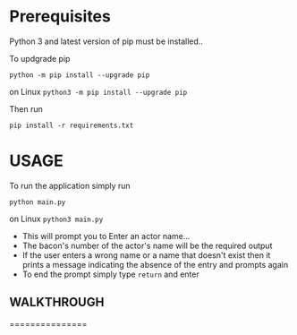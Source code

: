 # Prerequisites
Python 3 and latest version of pip must be installed..

To updgrade pip 

`python -m pip install --upgrade pip`

on Linux
 `python3 -m pip install --upgrade pip`

Then run 

`pip install -r requirements.txt`


# USAGE

To run the application simply run

`python main.py`


on Linux
`python3 main.py`

* This will prompt you to Enter an actor name...
* The bacon's number of the actor's name will be the required output
* If the user enters a wrong name or a name that doesn't exist then it prints a message indicating the absence of the entry and prompts again
* To end the prompt simply type `return` and enter


## WALKTHROUGH
===============

